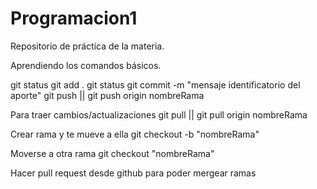 # Programacion1

Repositorio de práctica de la materia.

Aprendiendo los comandos básicos.

git status
git add .
git status
git commit -m "mensaje identificatorio del aporte"
git push || git push origin nombreRama

Para traer cambios/actualizaciones
git pull || git pull origin nombreRama

Crear rama y te mueve a ella
git checkout -b "nombreRama"

Moverse a otra rama
git checkout "nombreRama"

Hacer pull request desde github para poder mergear ramas
